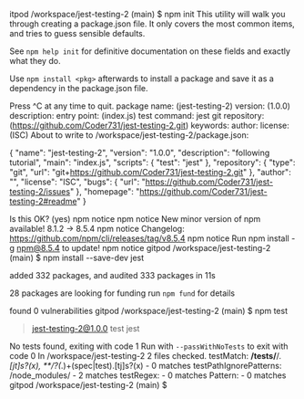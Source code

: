 itpod /workspace/jest-testing-2 (main) $ npm init
This utility will walk you through creating a package.json file.
It only covers the most common items, and tries to guess sensible defaults.

See `npm help init` for definitive documentation on these fields
and exactly what they do.

Use `npm install <pkg>` afterwards to install a package and
save it as a dependency in the package.json file.

Press ^C at any time to quit.
package name: (jest-testing-2) 
version: (1.0.0) 
description: 
entry point: (index.js) 
test command: jest
git repository: (https://github.com/Coder731/jest-testing-2.git) 
keywords: 
author: 
license: (ISC) 
About to write to /workspace/jest-testing-2/package.json:

{
  "name": "jest-testing-2",
  "version": "1.0.0",
  "description": "following tutorial",
  "main": "index.js",
  "scripts": {
    "test": "jest"
  },
  "repository": {
    "type": "git",
    "url": "git+https://github.com/Coder731/jest-testing-2.git"
  },
  "author": "",
  "license": "ISC",
  "bugs": {
    "url": "https://github.com/Coder731/jest-testing-2/issues"
  },
  "homepage": "https://github.com/Coder731/jest-testing-2#readme"
}


Is this OK? (yes) 
npm notice 
npm notice New minor version of npm available! 8.1.2 -> 8.5.4
npm notice Changelog: https://github.com/npm/cli/releases/tag/v8.5.4
npm notice Run npm install -g npm@8.5.4 to update!
npm notice 
gitpod /workspace/jest-testing-2 (main) $ npm install --save-dev jest

added 332 packages, and audited 333 packages in 11s

28 packages are looking for funding
  run `npm fund` for details

found 0 vulnerabilities
gitpod /workspace/jest-testing-2 (main) $ npm test

> jest-testing-2@1.0.0 test
> jest

No tests found, exiting with code 1
Run with `--passWithNoTests` to exit with code 0
In /workspace/jest-testing-2
  2 files checked.
  testMatch: **/__tests__/**/*.[jt]s?(x), **/?(*.)+(spec|test).[tj]s?(x) - 0 matches
  testPathIgnorePatterns: /node_modules/ - 2 matches
  testRegex:  - 0 matches
Pattern:  - 0 matches
gitpod /workspace/jest-testing-2 (main) $ 
